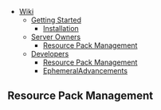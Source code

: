 <!-- TOC -->
* [Wiki](/wiki/wiki.md)
    * [Getting Started](/wiki/getting_started.md)
        * [Installation](/wiki/getting_started.md#installation)
    * [Server Owners](/wiki/server_owners.md)
        * [Resource Pack Management](/wiki/server_owners.md#resource-pack-management)
    * [Developers](/wiki/developers.md)
        * [Resource Pack Management](/wiki/developers.md#resource-pack-management)
        * [EphemeralAdvancements](/wiki/developers.md#ephemeral-advancements)
<!-- TOC -->

## Resource Pack Management